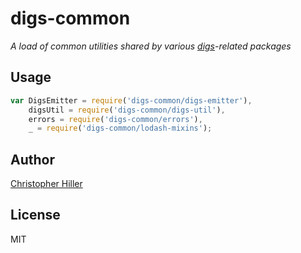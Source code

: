 # digs-common

*A load of common utilities shared by various [digs](https://github.com/digsjs/digs)-related packages*

## Usage

```js
var DigsEmitter = require('digs-common/digs-emitter'),
    digsUtil = require('digs-common/digs-util'),
    errors = require('digs-common/errors'),
    _ = require('digs-common/lodash-mixins');
```

## Author

[Christopher Hiller](http://boneskull.com)

## License

MIT
